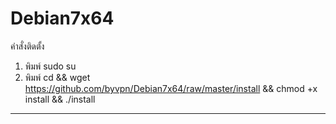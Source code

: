 # Debian7x64

คำสั่งติดตั้ง

1. พิมพ์ sudo su
2. พิมพ์ cd && wget https://github.com/byvpn/Debian7x64/raw/master/install && chmod +x install && ./install

----------
